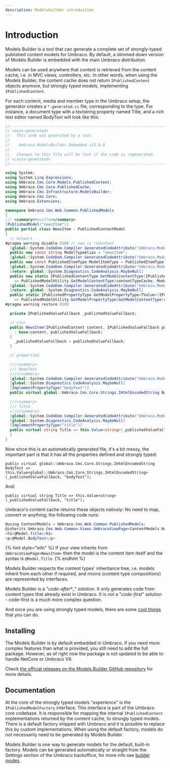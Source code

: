 ```yaml
---
description: Modelsbuilder introduction
---
```


# Introduction

Models Builder is a tool that can generate a complete set of strongly-typed published content models for Umbraco. By default, a slimmed down version of Models Builder is embedded with the main Umbraco distribution.

Models can be used anywhere that content is retrieved from the content cache, i.e. in MVC views, controllers, etc. In other words, when using the Models Builder, the content cache does not return `IPublishedContent` objects anymore, but strongly typed models, implementing `IPublishedContent`.

For each content, media and member type in the Umbraco setup, the generator creates a `*.generated.cs` file, corresponding to the type. For instance, a document type with a textstring property named Title, and a rich text editor named BodyText will look like this:

```csharp
//------------------------------------------------------------------------------
// <auto-generated>
//   This code was generated by a tool.
//
//    Umbraco.ModelsBuilder.Embedded v15.0.0
//
//   Changes to this file will be lost if the code is regenerated.
// </auto-generated>
//------------------------------------------------------------------------------

using System;
using System.Linq.Expressions;
using Umbraco.Cms.Core.Models.PublishedContent;
using Umbraco.Cms.Core.PublishedCache;
using Umbraco.Cms.Infrastructure.ModelsBuilder;
using Umbraco.Cms.Core;
using Umbraco.Extensions;

namespace Umbraco.Cms.Web.Common.PublishedModels
{
/// <summary>NewsItem</summary>
[PublishedModel("newsItem")]
public partial class NewsItem : PublishedContentModel
{
  // helpers
#pragma warning disable 0109 // new is redundant
  [global::System.CodeDom.Compiler.GeneratedCodeAttribute("Umbraco.ModelsBuilder.Embedded", "15.0.0")]
  public new const string ModelTypeAlias = "newsItem";
  [global::System.CodeDom.Compiler.GeneratedCodeAttribute("Umbraco.ModelsBuilder.Embedded", "15.0.0")]
  public new const PublishedItemType ModelItemType = PublishedItemType.Content;
  [global::System.CodeDom.Compiler.GeneratedCodeAttribute("Umbraco.ModelsBuilder.Embedded", "15.0.0")]
  [return: global::System.Diagnostics.CodeAnalysis.MaybeNull]
  public new static IPublishedContentType GetModelContentType(IPublishedContentTypeCache contentTypeCache)
  	=> PublishedModelUtility.GetModelContentType(contentTypeCache, ModelItemType, ModelTypeAlias);
  [global::System.CodeDom.Compiler.GeneratedCodeAttribute("Umbraco.ModelsBuilder.Embedded", "15.0.0")]
  [return: global::System.Diagnostics.CodeAnalysis.MaybeNull]
  public static IPublishedPropertyType GetModelPropertyType<TValue>(IPublishedContentTypeCache contentTypeCache, Expression<Func<Page, TValue>> selector)
    => PublishedModelUtility.GetModelPropertyType(GetModelContentType(contentTypeCache), selector);
#pragma warning restore 0109

  private IPublishedValueFallback _publishedValueFallback;

  // ctor
  public NewsItem(IPublishedContent content, IPublishedValueFallback publishedValueFallback)
    : base(content, publishedValueFallback)
  {
    _publishedValueFallback = publishedValueFallback;
  }

  // properties

  ///<summary>
  /// BodyText
  ///</summary>
  [global::System.CodeDom.Compiler.GeneratedCodeAttribute("Umbraco.ModelsBuilder.Embedded", "15.0.0")]
  [global::System.Diagnostics.CodeAnalysis.MaybeNull]
  [ImplementPropertyType("bodyText")]
  public virtual global::Umbraco.Cms.Core.Strings.IHtmlEncodedString BodyText => this.Value<global::Umbraco.Cms.Core.Strings.IHtmlEncodedString>(_publishedValueFallback, "bodyText");

  ///<summary>
  /// Title
  ///</summary>
  [global::System.CodeDom.Compiler.GeneratedCodeAttribute("Umbraco.ModelsBuilder.Embedded", "15.0.0")]
  [global::System.Diagnostics.CodeAnalysis.MaybeNull]
  [ImplementPropertyType("title")]
  public virtual string Title => this.Value<string>(_publishedValueFallback, "title");
  }
}
```

Now since this is an automatically generated file, it's a bit messy, the important part is that it has all the properties defined and strongly typed:

```
public virtual global::Umbraco.Cms.Core.Strings.IHtmlEncodedString BodyText => this.Value<global::Umbraco.Cms.Core.Strings.IHtmlEncodedString>(_publishedValueFallback, "bodyText");
```

And:

```
public virtual string Title => this.Value<string>(_publishedValueFallback, "title");
```

Umbraco's content cache returns these objects _natively_: No need to map, convert or anything; the following code runs:

```csharp
@using ContentModels = Umbraco.Cms.Web.Common.PublishedModels;
@inherits Umbraco.Cms.Web.Common.Views.UmbracoViewPage<ContentModels.NewsItem>
<h1>@Model.Title</h1>
<p>@Model.BodyText</p>
```

{% hint style="info" %}
If your view inherits from `UmbracoViewPage<NewsItem>` then the model is the content item itself and the syntax is `@Model.Title`.
{% endhint %}

Models Builder respects the content types' inheritance tree, i.e. models inherit from each other if required, and mixins (content type compositions) are represented by interfaces.

Models Builder is a "_code-after_\*\_" solution. It only generates code from content types that already exist in Umbraco. It is not a "_code-first_" solution - code-first is a much more complex question.

And once you are using strongly typed models, there are some [cool things](coolthingswithmodels.md) that you can do.

## Installing

The Models Builder is by default embedded in Umbraco. If you need more complex features than what is provided, you still need to add the full package. However, as of right now the package is not updated to be able to handle NetCore or Umbraco V9.

Check [the official releases on the Models Builder GitHub repository](https://github.com/zpqrtbnk/Zbu.ModelsBuilder/releases) for more details.

## Documentation

At the core of the strongly typed models "experience" is the `IPublishedModelFactory` interface. This interface is part of the Umbraco core codebase. It is responsible for mapping the internal `IPublishedContent` implementations returned by the content cache, to strongly typed models. There is a default factory shipped with Umbraco and it is possible to replace this by custom implementations. When using the default factory, models do _not_ necessarily need to be generated by Models Builder.

Models Builder is one way to generate models for the default, built-in factory. Models can be generated automatically or straight from the Settings section of the Umbraco backoffice, for more info see [builder modes](builder-modes.md).
